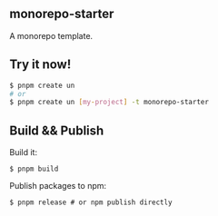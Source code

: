 ## monorepo-starter

A monorepo template.

## Try it now!

```bash
$ pnpm create un
# or
$ pnpm create un [my-project] -t monorepo-starter
```

## Build && Publish

Build it:

```shell
$ pnpm build
```

Publish packages to npm:

```shell
$ pnpm release # or npm publish directly
```